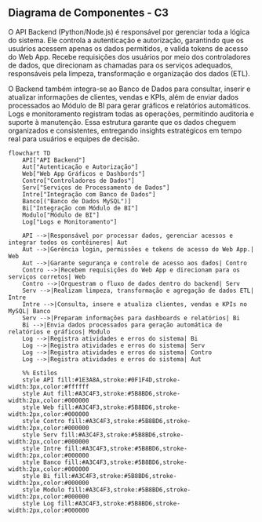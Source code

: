 ## Diagrama de Componentes - C3

O API Backend (Python/Node.js) é responsável por gerenciar toda a lógica do sistema. Ele controla a autenticação e autorização, garantindo que os usuários acessem apenas os dados permitidos, e valida tokens de acesso do Web App. Recebe requisições dos usuários por meio dos controladores de dados, que direcionam as chamadas para os serviços adequados, responsáveis pela limpeza, transformação e organização dos dados (ETL). 

O Backend também integra-se ao Banco de Dados para consultar, inserir e atualizar informações de clientes, vendas e KPIs, além de enviar dados processados ao Módulo de BI para gerar gráficos e relatórios automáticos. Logs e monitoramento registram todas as operações, permitindo auditoria e suporte à manutenção. Essa estrutura garante que os dados cheguem organizados e consistentes, entregando insights estratégicos em tempo real para usuários e equipes de decisão.

```mermaid
flowchart TD
    API["API Backend"]
    Aut["Autenticação e Autorização"]
    Web["Web App Gráficos e Dashbords"]
    Contro["Controladores de Dados"]
    Serv["Serviços de Processamento de Dados"]
    Intre["Integração com Banco de Dados"]
    Banco[("Banco de Dados MySQL")]
    Bi["Integração com Módulo de BI"]
    Modulo["Módulo de BI"]
    Log["Logs e Monitoramento"]

    API -->|Responsável por processar dados, gerenciar acessos e integrar todos os contêineres| Aut
    Aut -->|Gerência login, permissões e tokens de acesso do Web App.| Web
    Aut -->|Garante segurança e controle de acesso aos dados| Contro
    Contro -->|Recebem requisições do Web App e direcionam para os serviços corretos| Web
    Contro -->|Orquestram o fluxo de dados dentro do backend| Serv
    Serv -->|Realizam limpeza, transformação e agregação de dados ETL| Intre
    Intre -->|Consulta, insere e atualiza clientes, vendas e KPIs no MySQL| Banco
    Serv -->|Preparam informações para dashboards e relatórios| Bi
    Bi -->|Envia dados processados para geração automática de relatórios e gráficos| Modulo
    Log -->|Registra atividades e erros do sistema| Bi
    Log -->|Registra atividades e erros do sistema| Serv
    Log -->|Registra atividades e erros do sistema| Contro
    Log -->|Registra atividades e erros do sistema| Aut

    %% Estilos
    style API fill:#1E3A8A,stroke:#0F1F4D,stroke-width:3px,color:#ffffff
    style Aut fill:#A3C4F3,stroke:#5B8BD6,stroke-width:2px,color:#000000
    style Web fill:#A3C4F3,stroke:#5B8BD6,stroke-width:2px,color:#000000
    style Contro fill:#A3C4F3,stroke:#5B8BD6,stroke-width:2px,color:#000000
    style Serv fill:#A3C4F3,stroke:#5B8BD6,stroke-width:2px,color:#000000
    style Intre fill:#A3C4F3,stroke:#5B8BD6,stroke-width:2px,color:#000000
    style Banco fill:#A3C4F3,stroke:#5B8BD6,stroke-width:2px,color:#000000
    style Bi fill:#A3C4F3,stroke:#5B8BD6,stroke-width:2px,color:#000000
    style Modulo fill:#A3C4F3,stroke:#5B8BD6,stroke-width:2px,color:#000000
    style Log fill:#A3C4F3,stroke:#5B8BD6,stroke-width:2px,color:#000000
